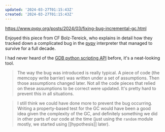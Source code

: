 ```yaml
---
updated: '2024-03-27T01:15:43Z'
created: '2024-03-27T01:15:43Z'
---
```

https://www.pypy.org/posts/2024/03/fixing-bug-incremental-gc.html

Enjoyed this piece from CF Bolz-Tereick, who explains in detail how they tracked down a complicated bug in the [pypy](https://www.pypy.org/) interpreter that managed to survive for a full decade.

I had never heard of the [GDB python scripting API](https://sourceware.org/gdb/current/onlinedocs/gdb.html/Python-API.html) before, it's a neat-looking tool.

> The way the bug was introduced is really typical. A piece of code (the memcopy write barrier) was written under a set of assumptions. Then those assumptions changed later. Not all the code pieces that relied on these assumptions to be correct were updated. It's pretty hard to prevent this in all situations.

> I still think we could have done more to prevent the bug occurring. Writing a property-based test for the GC would have been a good idea given the complexity of the GC, and definitely something we did in other parts of our code at the time (just using the `random` module mostly, we started using [[hypothesis]] later).